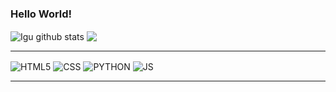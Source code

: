 ### Hello World!

<img align="center" src="https://github-readme-stats-igorpaula7.vercel.app/api?username=alexfrs1997&show_icons=true&include_all_commits=true&theme=dracula&hide_border=true" alt="Igu github stats" />
<img align="center" src="https://github-readme-stats-igorpaula7.vercel.app/api/top-langs/?username=alexfrs1997&layout=compact&theme=dracula&hide_border=true" />

<hr>

<div style="display:inline_block">
  <img align="center" alt="HTML5" src="https://img.shields.io/badge/HTML5-E34F26?style=for-the-badge&logo=html5&logoColor=white">
  <img align="center" alt="CSS" src="https://img.shields.io/badge/CSS3-1572B6?style=for-the-badge&logo=css3&logoColor=white">
  <img align="center" alt="PYTHON" src="https://img.shields.io/badge/Python-14354C?style=for-the-badge&logo=python&logoColor=white">
  <img align="center" alt="JS" src="https://img.shields.io/badge/JavaScript-F7DF1E?style=for-the-badge&logo=javascript&logoColor=black">
</div>

<hr>
